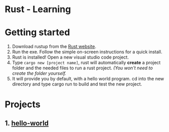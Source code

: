 # Rust - Learning

# Getting started
1. Download rustup from the [Rust website](https://www.rust-lang.org/tools/install).
2. Run the exe. Follow the simple on-screen instructions for a quick install.
3. Rust is installed! Open a new visual studio code project.
4. Type `cargo new [project name]`, rust will automatically **create** a project folder and the needed files to run a rust project. *(You won't need to create the folder yourself.*
5. It will provide you by default, with a hello world program. cd into the new directory and type cargo run to build and test the new project.


# Projects
## 1. [hello-world](hello-world/)